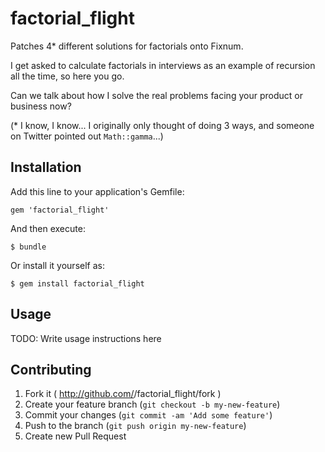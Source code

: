 factorial_flight
================

Patches 4* different solutions for factorials onto Fixnum. 

I get asked to calculate factorials in interviews as an example of recursion all the time, so here you go.

Can we talk about how I solve the real problems facing your product or business now?

(\* I know, I know... I originally only thought of doing 3 ways, and someone on Twitter pointed out ```Math::gamma```...)

## Installation

Add this line to your application's Gemfile:

    gem 'factorial_flight'

And then execute:

    $ bundle

Or install it yourself as:

    $ gem install factorial_flight

## Usage

TODO: Write usage instructions here

## Contributing

1. Fork it ( http://github.com/<my-github-username>/factorial_flight/fork )
2. Create your feature branch (`git checkout -b my-new-feature`)
3. Commit your changes (`git commit -am 'Add some feature'`)
4. Push to the branch (`git push origin my-new-feature`)
5. Create new Pull Request
